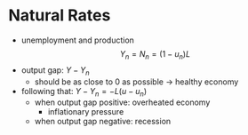 # Natural Rates
- unemployment and production
$$
Y_{n}= N_{n} = (1-u_n)L
$$
- output gap: $Y - Y_{n}$
	- should be as close to 0 as possible -> healthy economy
- following that: $Y-Y_{n} = -L(u-u_{n})$
	- when output gap positive: overheated economy
		- inflationary pressure 
	- when output gap negative: recession
